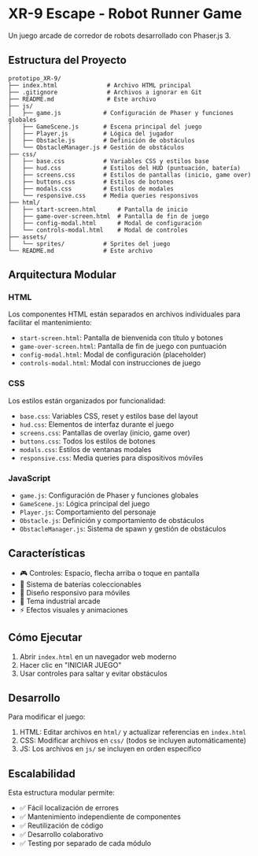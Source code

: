 # XR-9 Escape - Robot Runner Game

Un juego arcade de corredor de robots desarrollado con Phaser.js 3.

## Estructura del Proyecto

```
prototipo_XR-9/
├── index.html              # Archivo HTML principal
├── .gitignore              # Archivos a ignorar en Git
├── README.md               # Este archivo
├── js/
│   ├── game.js            # Configuración de Phaser y funciones globales
│   ├── GameScene.js       # Escena principal del juego
│   ├── Player.js          # Lógica del jugador
│   ├── Obstacle.js        # Definición de obstáculos
│   └── ObstacleManager.js # Gestión de obstáculos
├── css/
│   ├── base.css           # Variables CSS y estilos base
│   ├── hud.css            # Estilos del HUD (puntuación, batería)
│   ├── screens.css        # Estilos de pantallas (inicio, game over)
│   ├── buttons.css        # Estilos de botones
│   ├── modals.css         # Estilos de modales
│   └── responsive.css     # Media queries responsivos
├── html/
│   ├── start-screen.html      # Pantalla de inicio
│   ├── game-over-screen.html  # Pantalla de fin de juego
│   ├── config-modal.html      # Modal de configuración
│   └── controls-modal.html    # Modal de controles
├── assets/
│   └── sprites/           # Sprites del juego
└── README.md              # Este archivo
```

## Arquitectura Modular

### HTML

Los componentes HTML están separados en archivos individuales para facilitar el mantenimiento:

- `start-screen.html`: Pantalla de bienvenida con título y botones
- `game-over-screen.html`: Pantalla de fin de juego con puntuación
- `config-modal.html`: Modal de configuración (placeholder)
- `controls-modal.html`: Modal con instrucciones de juego

### CSS

Los estilos están organizados por funcionalidad:

- `base.css`: Variables CSS, reset y estilos base del layout
- `hud.css`: Elementos de interfaz durante el juego
- `screens.css`: Pantallas de overlay (inicio, game over)
- `buttons.css`: Todos los estilos de botones
- `modals.css`: Estilos de ventanas modales
- `responsive.css`: Media queries para dispositivos móviles

### JavaScript

- `game.js`: Configuración de Phaser y funciones globales
- `GameScene.js`: Lógica principal del juego
- `Player.js`: Comportamiento del personaje
- `Obstacle.js`: Definición y comportamiento de obstáculos
- `ObstacleManager.js`: Sistema de spawn y gestión de obstáculos

## Características

- 🎮 Controles: Espacio, flecha arriba o toque en pantalla
- 🔋 Sistema de baterías coleccionables
- 📱 Diseño responsivo para móviles
- 🎨 Tema industrial arcade
- ⚡ Efectos visuales y animaciones

## Cómo Ejecutar

1. Abrir `index.html` en un navegador web moderno
2. Hacer clic en "INICIAR JUEGO"
3. Usar controles para saltar y evitar obstáculos

## Desarrollo

Para modificar el juego:

1. HTML: Editar archivos en `html/` y actualizar referencias en `index.html`
2. CSS: Modificar archivos en `css/` (todos se incluyen automáticamente)
3. JS: Los archivos en `js/` se incluyen en orden específico

## Escalabilidad

Esta estructura modular permite:

- ✅ Fácil localización de errores
- ✅ Mantenimiento independiente de componentes
- ✅ Reutilización de código
- ✅ Desarrollo colaborativo
- ✅ Testing por separado de cada módulo
